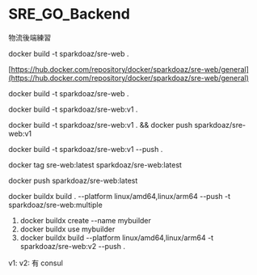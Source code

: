 # SRE_GO_Backend

物流後端練習

docker build -t sparkdoaz/sre-web .

[https://hub.docker.com/repository/docker/sparkdoaz/sre-web/general](https://hub.docker.com/repository/docker/sparkdoaz/sre-web/general)

docker build -t sparkdoaz/sre-web .

docker build -t sparkdoaz/sre-web:v1 .

docker build -t sparkdoaz/sre-web:v1 . && docker push sparkdoaz/sre-web:v1

docker build -t sparkdoaz/sre-web:v1 --push .

docker tag sre-web:latest sparkdoaz/sre-web:latest

docker push sparkdoaz/sre-web:latest

docker buildx build . --platform linux/amd64,linux/arm64 --push -t sparkdoaz/sre-web:multiple

1. docker buildx create --name mybuilder
1. docker buildx use mybuilder
1. docker buildx build --platform linux/amd64,linux/arm64 -t sparkdoaz/sre-web:v2 --push .

v1:
v2: 有 consul
